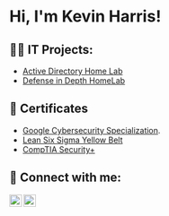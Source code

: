 <h1>Hi, I'm Kevin Harris!                                                        

<h2>👨‍💻 IT Projects:</h2>

- [Active Directory Home Lab](https://github.com/kevinharris2/ActiveDirectoryLab/blob/main/README.md)
- [ Defense in Depth HomeLab](https://github.com/kevinharris2/Internal-network-Lab/blob/main/README.md)

<h2>📄 Certificates</h2>

- [Google Cybersecurity Specialization](https://www.coursera.org/account/accomplishments/specialization/FHPI4GEWKKBZ).
- [Lean Six Sigma Yellow Belt](https://www.linkedin.com/in/kevin-harris2/details/certifications/1735822984240/single-media-viewer/?profileId=ACoAADnRixkB284F0qVZKi8tIekOhY7Bg_gYmRk)
- [CompTIA Security+](https://www.credly.com/badges/abd0f109-30d4-4231-af5d-26f79484f46e/linked_in_profile) 

<h2> 📱 Connect with me:</h2>


[<img align="left" alt="JoshMadakor | Twitter" width="22px" src="https://cdn.jsdelivr.net/npm/simple-icons@v3/icons/twitter.svg" />][twitter]
[<img align="left" alt="JoshMadakor | LinkedIn" width="22px" src="https://cdn.jsdelivr.net/npm/simple-icons@v3/icons/linkedin.svg" />][linkedin]


[twitter]: https://x.com/kevin_harris2
[linkedin]: https://www.linkedin.com/in/kevin-harris2/

